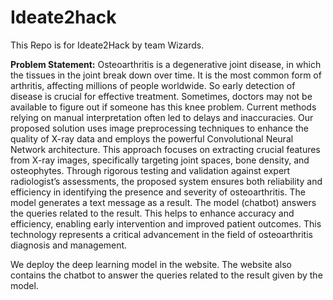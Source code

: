 # Ideate2hack
This Repo is for Ideate2Hack by team Wizards. 

**Problem Statement:**
Osteoarthritis is a degenerative joint disease, in which the tissues in the joint break down over time. It is the most common form of arthritis, affecting millions of people worldwide. So early detection of disease is crucial for effective treatment. Sometimes, doctors may not be available to figure out if someone has this knee problem. Current methods relying on manual interpretation often led to delays and inaccuracies. Our proposed solution uses image preprocessing techniques to enhance the quality of X-ray data and employs the powerful Convolutional Neural Network architecture. This approach focuses on extracting crucial features from X-ray images, specifically targeting joint spaces, bone density, and osteophytes. Through rigorous testing and validation against expert radiologist’s assessments, the proposed system ensures both reliability and efficiency in identifying the presence and severity of osteoarthritis. The model generates a text message as a result. The model (chatbot) answers the queries related to the result. This helps to enhance accuracy and efficiency, enabling early intervention and improved patient outcomes. This technology represents a critical advancement in the field of osteoarthritis diagnosis and management.


We deploy the deep learning model in the website. The website also contains the chatbot to answer the queries related to the result given by the model.

